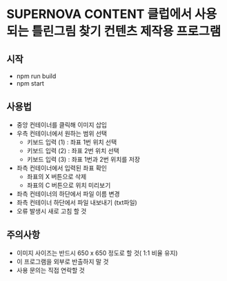 # SUPERNOVA CONTENT 클럽에서 사용되는 틀린그림 찾기 컨텐츠 제작용 프로그램

## 시작
 + npm run build
 + npm start

## 사용법
 + 중앙 컨테이너를 클릭해 이미지 삽입
 + 우측 컨테이너에서 원하는 범위 선택
   + 키보드 입력 (1) : 좌표 1번 위치 선택
   + 키보드 입력 (2) : 좌표 2번 위치 선택
   + 키보드 입력 (3) : 좌표 1번과 2번 위치를 저장
 + 좌측 컨테이너에서 입력된 좌표 확인
   + 좌표의 X  버튼으로 삭제
   + 좌표의 C  버튼으로 위치 미리보기
 + 좌측 컨테이너의 하단에서 파일 이름 변경
 + 좌측 컨테이너 하단에서 파일 내보내기 (txt파일)
 + 오류 발생시 새로 고침 할 것

## 주의사항
 + 이미지 사이즈는 반드시 650 x 650 정도로 할 것( 1:1 비율 유지)
 + 이 프로그램을 외부로 반출하지 말 것
 + 사용 문의는 직접 연락할 것
